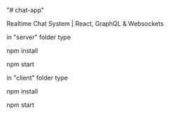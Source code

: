 "# chat-app" 

Realtime Chat System | React, GraphQL & Websockets

in "server" folder type

npm install

npm start

in "client" folder type

npm install

npm start
